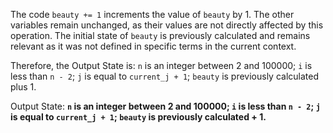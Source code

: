 The code `beauty += 1` increments the value of `beauty` by 1. The other variables remain unchanged, as their values are not directly affected by this operation. The initial state of `beauty` is previously calculated and remains relevant as it was not defined in specific terms in the current context. 

Therefore, the Output State is: `n` is an integer between 2 and 100000; `i` is less than `n - 2`; `j` is equal to `current_j + 1`; `beauty` is previously calculated plus 1.

Output State: **`n` is an integer between 2 and 100000; `i` is less than `n - 2`; `j` is equal to `current_j + 1`; `beauty` is previously calculated + 1.**
